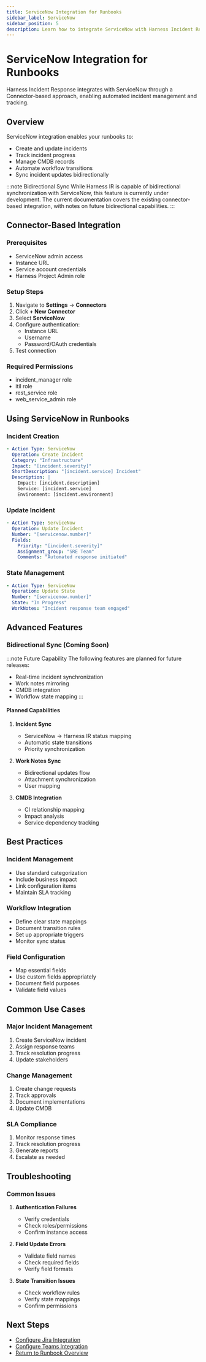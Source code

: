 ```yaml
---
title: ServiceNow Integration for Runbooks
sidebar_label: ServiceNow
sidebar_position: 5
description: Learn how to integrate ServiceNow with Harness Incident Response Runbooks using the Connector-based approach and enable bidirectional synchronization.
---
```


# ServiceNow Integration for Runbooks

Harness Incident Response integrates with ServiceNow through a Connector-based approach, enabling automated incident management and tracking.

## Overview

ServiceNow integration enables your runbooks to:
- Create and update incidents
- Track incident progress
- Manage CMDB records
- Automate workflow transitions
- Sync incident updates bidirectionally

:::note Bidirectional Sync
While Harness IR is capable of bidirectional synchronization with ServiceNow, this feature is currently under development. The current documentation covers the existing connector-based integration, with notes on future bidirectional capabilities.
:::

## Connector-Based Integration

### Prerequisites
- ServiceNow admin access
- Instance URL
- Service account credentials
- Harness Project Admin role

### Setup Steps
1. Navigate to **Settings** → **Connectors**
2. Click **+ New Connector**
3. Select **ServiceNow**
4. Configure authentication:
   - Instance URL
   - Username
   - Password/OAuth credentials
5. Test connection

### Required Permissions
- incident_manager role
- itil role
- rest_service role
- web_service_admin role

## Using ServiceNow in Runbooks

### Incident Creation
```yaml
- Action Type: ServiceNow
  Operation: Create Incident
  Category: "Infrastructure"
  Impact: "[incident.severity]"
  ShortDescription: "[incident.service] Incident"
  Description: |
    Impact: [incident.description]
    Service: [incident.service]
    Environment: [incident.environment]
```

### Update Incident
```yaml
- Action Type: ServiceNow
  Operation: Update Incident
  Number: "[servicenow.number]"
  Fields:
    Priority: "[incident.severity]"
    Assignment_group: "SRE Team"
    Comments: "Automated response initiated"
```

### State Management
```yaml
- Action Type: ServiceNow
  Operation: Update State
  Number: "[servicenow.number]"
  State: "In Progress"
  WorkNotes: "Incident response team engaged"
```

## Advanced Features

### Bidirectional Sync (Coming Soon)
:::note Future Capability
The following features are planned for future releases:
- Real-time incident synchronization
- Work notes mirroring
- CMDB integration
- Workflow state mapping
:::

#### Planned Capabilities
1. **Incident Sync**
   - ServiceNow → Harness IR status mapping
   - Automatic state transitions
   - Priority synchronization

2. **Work Notes Sync**
   - Bidirectional updates flow
   - Attachment synchronization
   - User mapping

3. **CMDB Integration**
   - CI relationship mapping
   - Impact analysis
   - Service dependency tracking

## Best Practices

### Incident Management
- Use standard categorization
- Include business impact
- Link configuration items
- Maintain SLA tracking

### Workflow Integration
- Define clear state mappings
- Document transition rules
- Set up appropriate triggers
- Monitor sync status

### Field Configuration
- Map essential fields
- Use custom fields appropriately
- Document field purposes
- Validate field values

## Common Use Cases

### Major Incident Management
1. Create ServiceNow incident
2. Assign response teams
3. Track resolution progress
4. Update stakeholders

### Change Management
1. Create change requests
2. Track approvals
3. Document implementations
4. Update CMDB

### SLA Compliance
1. Monitor response times
2. Track resolution progress
3. Generate reports
4. Escalate as needed

## Troubleshooting

### Common Issues
1. **Authentication Failures**
   - Verify credentials
   - Check roles/permissions
   - Confirm instance access

2. **Field Update Errors**
   - Validate field names
   - Check required fields
   - Verify field formats

3. **State Transition Issues**
   - Check workflow rules
   - Verify state mappings
   - Confirm permissions

## Next Steps

- [Configure Jira Integration](./jira.md)
- [Configure Teams Integration](./teams.md)
- [Return to Runbook Overview](../runbooks.md)
